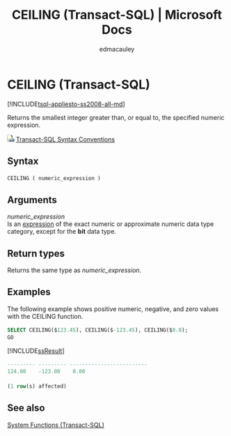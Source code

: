 ﻿---
title: "CEILING (Transact-SQL) | Microsoft Docs"
ms.custom: ""
ms.date: "07/24/2017"
ms.prod: "sql-non-specified"
ms.prod_service: "database-engine, sql-database, sql-data-warehouse, pdw"
ms.service: ""
ms.component: "t-sql|functions"
ms.reviewer: ""
ms.suite: "sql"
ms.technology: 
  - "database-engine"
ms.tgt_pltfrm: ""
ms.topic: "language-reference"
f1_keywords: 
  - "CEILING_TSQL"
  - "CEILING"
dev_langs: 
  - "TSQL"
helpviewer_keywords: 
  - "smallest integer great than or equal to expression"
  - "integers [SQL Server]"
  - "CEILING function [Transact-SQL]"
ms.assetid: e736b43a-9457-4781-95a4-4bcf9d4fc46a
caps.latest.revision: 34
author: "edmacauley"
ms.author: "edmaca"
manager: "craigg"
ms.workload: "Active"
monikerRange: ">= aps-pdw-2016 || = azuresqldb-current || = azure-sqldw-latest || >= sql-server-2016 || = sqlallproducts-allversions"
---
# CEILING (Transact-SQL)
[!INCLUDE[tsql-appliesto-ss2008-all-md](../../includes/tsql-appliesto-ss2008-all-md.md)]

Returns the smallest integer greater than, or equal to, the specified numeric expression.
  
![Topic link icon](../../database-engine/configure-windows/media/topic-link.gif "Topic link icon") [Transact-SQL Syntax Conventions](../../t-sql/language-elements/transact-sql-syntax-conventions-transact-sql.md)
  
## Syntax  
  
```sql
CEILING ( numeric_expression )  
```  
  
## Arguments  
*numeric_expression*  
Is an [expression](../../t-sql/language-elements/expressions-transact-sql.md) of the exact numeric or approximate numeric data type category, except for the **bit** data type.
  
## Return types
Returns the same type as *numeric_expression*.
  
## Examples  
The following example shows positive numeric, negative, and zero values with the CEILING function.
  
```sql
SELECT CEILING($123.45), CEILING($-123.45), CEILING($0.0);  
GO  
```  
  
[!INCLUDE[ssResult](../../includes/ssresult-md.md)]
  
```sql
--------- --------- -------------------------   
124.00    -123.00    0.00                       
  
(1 row(s) affected)  
```  
  
## See also
[System Functions &#40;Transact-SQL&#41;](../../relational-databases/system-functions/system-functions-for-transact-sql.md)
  
  
